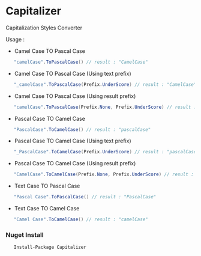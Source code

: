 # Capitalizer

Capitalization Styles Converter

Usage :

 * Camel Case TO Pascal Case
 
 ```c#
	"camelCase".ToPascalCase() // result : "CamelCase"
```

 * Camel Case TO Pascal Case (Using text prefix)
 
 ```c#
	"_camelCase".ToPascalCase(Prefix.UnderScore) // result : "CamelCase"
```

 * Camel Case TO Pascal Case (Using result prefix)
 
 ```c#
	"camelCase".ToPascalCase(Prefix.None, Prefix.UnderScore) // result : "_CamelCase"
```

 * Pascal Case TO Camel Case
 
 ```c#
	"PascalCase".ToCamelCase() // result : "pascalCase"
```

 * Pascal Case TO Camel Case (Using text prefix)
 
 ```c#
	"_PascalCase".ToCamelCase(Prefix.UnderScore) // result : "pascalCase"
```

 * Pascal Case TO Camel Case (Using result prefix)
 
 ```c#
	"CamelCase".ToCamelCase(Prefix.None, Prefix.UnderScore) // result : "_camelCase"
```

 * Text Case TO Pascal Case
 
 ```c#
	"Pascal Case".ToPascalCase() // result : "PascalCase"
```

 * Text Case TO Camel Case
 
 ```c#
	"Camel Case".ToCamelCase() // result : "camelCase"
```

### Nuget Install

 ```powershell#
	Install-Package Capitalizer
```
